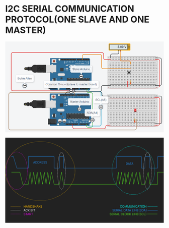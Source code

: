 # I2C SERIAL COMMUNICATION PROTOCOL(ONE SLAVE AND ONE MASTER)

![Board Example From Lab](./I2C_Protocol.png)

![Scilloscope Explanation](./scilloscope.jpg)
